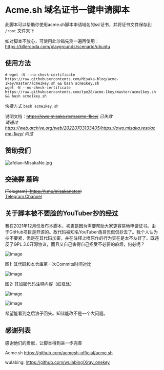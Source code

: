 # Acme.sh 域名证书一键申请脚本

此脚本可以帮助你使用acme.sh脚本申请域名的ssl证书，并将证书文件保存到 `/root` 文件夹下

如对脚本不放心，可使用此沙箱先测一遍再使用：https://killercoda.com/playgrounds/scenario/ubuntu

## 使用方法

```shell
# wget -N --no-check-certificate https://raw.githubusercontents.com/Misaka-blog/acme-1key/master/acme1key.sh && bash acme1key.sh
wget -N --no-check-certificate https://raw.githubusercontents.com/tpe28/acme-1key/master/acme1key.sh && bash acme1key.sh
```

快捷方式 `bash acme1key.sh`

说明文档：~~https://owo.misaka.rest/acme-1key/~~ *已失效*  
*请通过 https://web.archive.org/web/20220703133405/https://owo.misaka.rest/acme-1key/ 浏览* 

## 赞助我们

![afdian-MisakaNo.jpg](https://s2.loli.net/2021/12/25/SimocqwhVg89NQJ.jpg)

## ~~交流群~~ 墓碑
~~[Telegram] (https://t.me/misakanetcn)~~  
[Telegram Channel](https://t.me/misakano)

## 关于脚本被不要脸的YouTuber抄的经过

我在2021年12月份发布本脚本，初衷是因为需要帮助大家更容易地申请证书。由于GitHub项目是开源的。故代码被知名YouTuber甬哥侃侃侃抄去了。我个人认为抄不要紧，但是在其代码加密，并在注释上喷原作的行为实在是太不友好了。既违反了GPL 3.0开源协议，而且又自己害得自己招受不必要的麻烦，何必呢？

![image](https://user-images.githubusercontent.com/96560028/160876628-2065d996-c4a0-4c84-8536-2ad5280cc20c.png)

图1: 其代码和本仓库第一次Commits时间对比

![image](https://user-images.githubusercontent.com/96560028/160876668-2d594f74-853b-4368-a263-7a3332532593.png)

图2: 其加密代码注释内容（红框处）

![image](https://user-images.githubusercontent.com/96560028/160877033-b9a72e3f-ca9e-48c6-8593-685e18a4ed8b.png)

![image](https://user-images.githubusercontent.com/96560028/160877039-df0490b2-25d8-4c2d-a7b4-ddbc1e79398b.png)

希望能看到之后浪子回头。知错能改不是一个大问题。

## 感谢列表

感谢他们的贡献，让脚本得到进一步完善

Acme.sh https://github.com/acmesh-official/acme.sh

wulabing: https://github.com/wulabing/Xray_onekey
